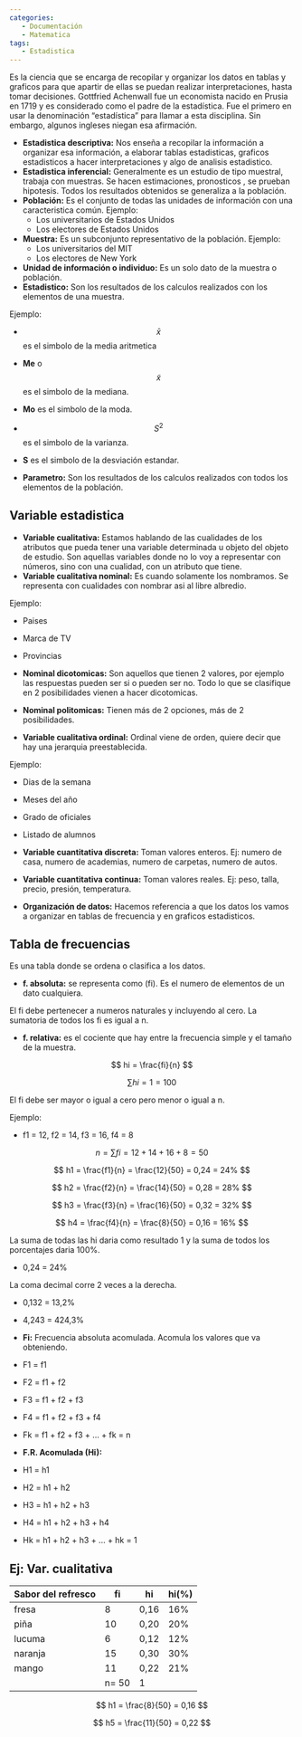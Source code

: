 ```yaml
---
categories:
   - Documentación
   - Matematica
tags:
   - Estadistica
---
```


Es la ciencia que se encarga de recopilar y organizar los datos en tablas y graficos para que apartir de ellas se puedan realizar interpretaciones, hasta tomar decisiones. Gottfried Achenwall fue un economista nacido en Prusia en 1719 y es considerado como el padre de la estadística. Fue el primero en usar la denominación “estadística” para llamar a esta disciplina. Sin embargo, algunos ingleses niegan esa afirmación.

* **Estadistica descriptiva:** Nos enseña a recopilar la información a organizar esa información, a elaborar tablas estadisticas, graficos estadisticos a hacer interpretaciones y algo de analisis estadistico. 
* **Estadistica inferencial:** Generalmente es un estudio de tipo muestral, trabaja con muestras. Se hacen estimaciones, pronosticos , se prueban hipotesis. Todos los resultados obtenidos se generaliza a la población.
* **Población:** Es el conjunto de todas las unidades de información con una caracteristica común. Ejemplo:
  * Los universitarios de Estados Unidos
  * Los electores de Estados Unidos 
* **Muestra:** Es un subconjunto representativo de la población. Ejemplo:
  * Los universitarios del MIT 
  * Los electores de New York 
* **Unidad de información o individuo:** Es un solo dato de la muestra o población.
* **Estadistico:** Son los resultados de los calculos realizados con los elementos de una muestra.

Ejemplo:

* $$ \bar{x} $$ es el simbolo de la media aritmetica
* **Me** o $$ \tilde{x} $$ es el simbolo de la mediana.
* **Mo** es el simbolo de la moda.
* $$ S^{2} $$ es el simbolo de la varianza.
* **S** es el simbolo de la desviación estandar.

* **Parametro:** Son los resultados de los calculos realizados con todos los elementos de la población.

## Variable estadistica 

* **Variable cualitativa:** Estamos hablando de las cualidades de los atributos que pueda tener una variable determinada u objeto del objeto de estudio. Son aquellas variables donde no lo voy a representar con números, sino con una cualidad, con un atributo que tiene. 
* **Variable cualitativa nominal:** Es cuando solamente los nombramos. Se representa con cualidades con nombrar asi al libre albredio.

Ejemplo:
* Paises
* Marca de TV
* Provincias

* **Nominal dicotomicas:** Son aquellos que tienen 2 valores, por ejemplo las respuestas pueden ser si o pueden ser no. Todo lo que se clasifique en 2 posibilidades vienen a hacer dicotomicas.
* **Nominal politomicas:** Tienen más de 2 opciones, más de 2 posibilidades.

* **Variable cualitativa ordinal:** Ordinal viene de orden, quiere decir que hay una jerarquia preestablecida.

Ejemplo:
* Dias de la semana
* Meses del año 
* Grado de oficiales
* Listado de alumnos

* **Variable cuantitativa discreta:** Toman valores enteros. Ej: numero de casa, numero de academias, numero de carpetas, numero de autos.
* **Variable cuantitativa continua:** Toman valores reales. Ej: peso, talla, precio, presión, temperatura.

* **Organización de datos:** Hacemos referencia a que los datos los vamos a organizar en tablas de frecuencia y en graficos estadisticos.

## Tabla de frecuencias
Es una tabla donde se ordena o clasifica a los datos.

* **f. absoluta:** se representa como (fi). Es el numero de elementos de un dato cualquiera.

El fi debe pertenecer a numeros naturales y incluyendo al cero. La sumatoria de todos los fi es igual a n.

* **f. relativa:** es el cociente que hay entre la frecuencia simple y el tamaño de la muestra.

$$ hi = \frac{fi}{n} $$

$$ \sum hi = 1 = 100% $$

El fi debe ser mayor o igual a cero pero menor o igual a n.

Ejemplo:

* f1 = 12, f2 = 14, f3 = 16, f4 = 8

$$ n = \sum fi = 12 +  14 + 16 + 8 = 50 $$

$$ h1 = \frac{f1}{n} = \frac{12}{50} = 0,24 = 24% $$

$$ h2 = \frac{f2}{n} = \frac{14}{50} = 0,28 = 28% $$

$$ h3 = \frac{f3}{n} = \frac{16}{50} = 0,32 = 32% $$

$$ h4 = \frac{f4}{n} = \frac{8}{50} = 0,16 = 16% $$ 

La suma de todas las hi daria como resultado 1 y la suma de todos los porcentajes daria 100%.

* 0,24 = 24%

La coma decimal corre 2 veces a la derecha.

* 0,132 = 13,2%
* 4,243 = 424,3%

* **Fi:** Frecuencia absoluta acomulada. Acomula los valores que va obteniendo.

* F1 = f1
* F2 = f1 + f2
* F3 = f1 + f2 + f3
* F4 = f1 + f2 + f3 + f4
* Fk = f1 + f2 + f3 + ... + fk = n 

* **F.R. Acomulada (Hi):**

* H1 = h1 
* H2 = h1 + h2 
* H3 = h1 + h2 + h3 
* H4 = h1 + h2 + h3 + h4 
* Hk = h1 + h2 + h3 + ... + hk = 1 

## Ej: Var. cualitativa

| Sabor del refresco | fi | hi | hi(%) | 
| --- | --- | --- | --- |
| fresa | 8 | 0,16 | 16% | 
| piña | 10 | 0,20 | 20%
| lucuma | 6 | 0,12 | 12%
| naranja | 15 | 0,30 | 30%
| mango | 11 | 0,22 | 21%
|       | n= 50 | 1 | |

$$ h1 = \frac{8}{50} = 0,16 $$

$$ h5 = \frac{11}{50} = 0,22 $$

<script src="https://polyfill.io/v3/polyfill.min.js?features=es6"></script>
<script id="MathJax-script" async src="https://cdn.jsdelivr.net/npm/mathjax@3/es5/tex-mml-chtml.js"></script>
